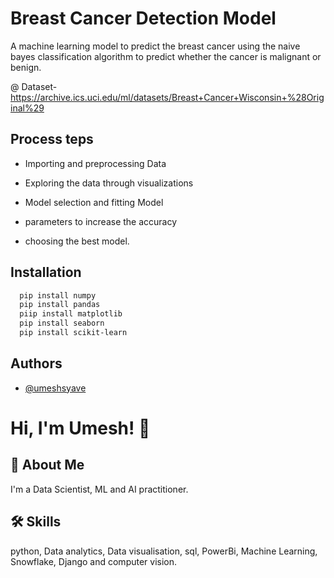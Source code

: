 
# Breast Cancer Detection Model

A machine learning model to predict the breast cancer using the naive bayes classification algorithm to predict whether the cancer is malignant or benign.

@ Dataset- https://archive.ics.uci.edu/ml/datasets/Breast+Cancer+Wisconsin+%28Original%29


## Process teps

- Importing and preprocessing Data

- Exploring the data through visualizations

- Model selection and fitting Model

- parameters to increase the accuracy

- choosing the best model.


## Installation

```bash
  pip install numpy
  pip install pandas
  piip install matplotlib
  pip install seaborn
  pip install scikit-learn
```
    
## Authors

- [@umeshsyave](https://github.com/umeshsyave)


# Hi, I'm Umesh! 👋


## 🚀 About Me
I'm a Data Scientist, ML and AI practitioner.


## 🛠 Skills
python, Data analytics, Data visualisation, sql, PowerBi, Machine Learning, Snowflake, Django and computer vision.

